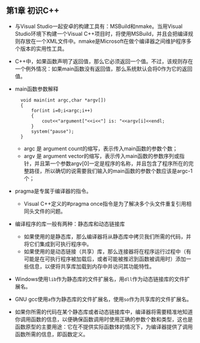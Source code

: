 ## 第1章 初识C++
- 与Visual Studio一起安卓的构建工具有：MSBuild和nmake。当用Visual Studio环境下构建一个Visual C++项目时，将使用MSBuild，并且会把编译规则存放在一个XML文件中。nmake是Microsoft在做个编译器之间维护程序多个版本的实用性工具。
- C++中，如果函数声明了返回值，那么它必须返回一个值。不过，该规则存在一个例外情况：如果main函数没有返回值，那么系统默认会将0作为它的返回值。
- main函数参数解释

        void main(int argc,char *argv[])
        {
            for(int i=0;i<argc;i++)
            {
                cout<<"argument["<<i<<"] is: "<<argv[i]<<endl;
            }
            system("pause");
        }
	- argc 是 argument count的缩写，表示传入main函数的参数个数；
	- argv 是 argument vector的缩写，表示传入main函数的参数序列或指针，并且第一个参数argv[0]一定是程序的名称，并且包含了程序所在的完整路径，所以确切的说需要我们输入的main函数的参数个数应该是argc-1个；
- pragma是专属于编译器的指令。
	- Visual C++定义的#pragma once指令是为了解决多个头文件重复引用相同头文件的问题。
- 编译程序的库一般有两种：静态库和动态链接库
	- 如果使用的是静态库，那么编译器将从静态库中拷贝我们所需的代码，并将它们集成到可执行程序中。
	- 如果使用的是动态链接（共享）库，那么连接器将在程序运行过程中（有可能是在可执行程序被加载后，或者可能被推迟到函数被调用时）添加一些信息，以便将共享库加载到内存中并访问其功能特性。
- Windows使用`lib`作为静态库的文件扩展名，用`dll`作为动态链接库的文件扩展名。
- GNU gcc使用`a`作为静态库的文件扩展名，使用`so`作为共享库的文件扩展名。
- 如果你所需的代码在某个静态库或者动态链接库中，编译器将需要精准地知道你调用函数的信息，以便确保函数调用时使用正确的参数个数和类型，这也是函数原型的主要用途：它在不提供实际函数体的情况下，为编译器提供了调用函数所需的信息，即函数定义。